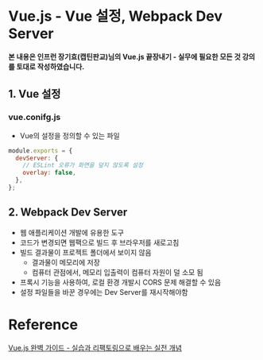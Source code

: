 

# Vue.js - Vue 설정, Webpack Dev Server

**본 내용은 인프런 장기효(캡틴판교)님의 Vue.js 끝장내기 - 실무에 필요한 모든 것 강의를 토대로 작성하였습니다.**



## 1. Vue 설정

### vue.conifg.js

* Vue의 설정을 정의할 수 있는 파일

```JavaScript
module.exports = {
  devServer: {
    // ESLint 오류가 화면을 덮지 않도록 설정
    overlay: false,
  },
};

```



## 2. Webpack Dev Server

* 웹 애플리케이션 개발에 유용한 도구
* 코드가 변경되면 웹팩으로 빌드 후 브라우저를 새로고침
* 빌드 결과물이 프로젝트 폴더에서 보이지 않음
  * 결과물이 메모리에 저장
  * 컴퓨터 관점에서, 메모리 입출력이 컴퓨터 자원이 덜 소모 됨
* 프록시 기능을 사용하여, 로컬 환경 개발시 CORS 문제 해결할 수 있음
* 설정 파일들을 바꾼 경우에는 Dev Server를 재시작해야함



# Reference

[Vue.js 완벽 가이드 - 실습과 리팩토링으로 배우는 실전 개념](https://www.inflearn.com/course/vue-js-%EB%81%9D%EB%82%B4%EA%B8%B0-%EC%BA%A1%ED%8B%B4%ED%8C%90%EA%B5%90/dashboard)